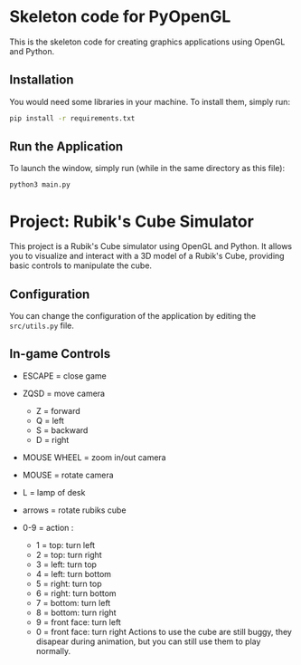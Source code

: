# Skeleton code for PyOpenGL

This is the skeleton code for creating graphics applications using OpenGL and Python.


## Installation

You would need some libraries in your machine. To install them, simply run:
```bash
pip install -r requirements.txt
```


## Run the Application

To launch the window, simply run (while in the same directory as this file):
```bash
python3 main.py
```


# Project: Rubik's Cube Simulator
This project is a Rubik's Cube simulator using OpenGL and Python. It allows you to visualize and interact with a 3D model of a Rubik's Cube, providing basic controls to manipulate the cube.


## Configuration
You can change the configuration of the application by editing the `src/utils.py` file.


## In-game Controls
- ESCAPE = close game

- ZQSD = move camera
  - Z = forward
  - Q = left
  - S = backward
  - D = right
- MOUSE WHEEL = zoom in/out camera
- MOUSE = rotate camera

- L = lamp of desk

- arrows = rotate rubiks cube
- 0-9 = action :
  - 1 = top: turn left
  - 2 = top: turn right
  - 3 = left: turn top
  - 4 = left: turn bottom
  - 5 = right: turn top
  - 6 = right: turn bottom
  - 7 = bottom: turn left
  - 8 = bottom: turn right
  - 9 = front face: turn left
  - 0 = front face: turn right
Actions to use the cube are still buggy, they disapear during animation, but you can still use them to play normally.
